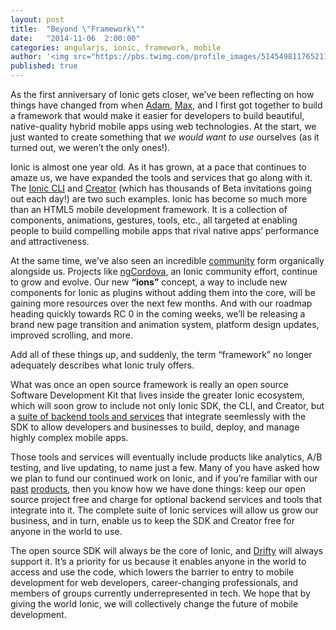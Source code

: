 ```yaml
---
layout: post
title:  "Beyond \"Framework\""
date:   "2014-11-06  2:00:00"
categories: angularjs, ionic, framework, mobile
author: '<img src="https://pbs.twimg.com/profile_images/514549811765211136/9SgAuHeY.png" class="author-icon"><a href="http://twitter.com/benjsperry" target="_blank">Ben</a>'
published: true
---
```


As the first anniversary of Ionic gets closer, we’ve been reflecting on how things have changed from when [Adam](https://twitter.com/adamdbradley), [Max](https://twitter.com/maxlynch), and I first got together to build a framework that would make it easier for developers to build beautiful, native-quality hybrid mobile apps using web technologies. At the start, we just wanted to create something that <i>we would want to use</i> ourselves (as it turned out, we weren’t the only ones!).

Ionic is almost one year old. As it has grown, at a pace that continues to amaze us, we have expanded the tools and services that go along with it. The [Ionic CLI](https://github.com/driftyco/ionic-cli) and [Creator](http://ionicframework.com/creator/) (which has thousands of Beta invitations going out each day!) are two such examples. Ionic has become so much more than an HTML5 mobile development framework. It is a collection of components, animations, gestures, tools, etc., all targeted at enabling people to build compelling mobile apps that rival native apps’ performance and attractiveness.

<!-- more -->

At the same time, we’ve also seen an incredible [community](http://forum.ionicframework.com/) form organically alongside us. Projects like [ngCordova](http://ngcordova.com/), an Ionic community effort, continue to grow and evolve. Our new <strong>“ions”</strong> concept, a way to include new components for Ionic as plugins without adding them into the core, will be gaining more resources over the next few months. And with our roadmap heading quickly towards RC 0 in the coming weeks, we’ll be releasing a brand new page transition and animation system, platform design updates, improved scrolling, and more.

Add all of these things up, and suddenly, the term “framework” no longer adequately describes what Ionic truly offers. 

What was once an open source framework is really an open source Software Development Kit that lives inside the greater Ionic ecosystem, which will soon grow to include not only Ionic SDK, the CLI, and Creator, but a [suite of backend tools and services](http://ionic.io/) that integrate seemlessly with the SDK to allow developers and businesses to build, deploy, and manage highly complex mobile apps.

Those tools and services will eventually include products like analytics, A/B testing, and live updating, to name just a few. Many of you have asked how we plan to fund our continued work on Ionic, and if you’re familiar with our [past](http://codiqa.com/) [products](http://jetstrap.com), then you know how we have done things: keep our open source project free and charge for optional backend services and tools that integrate into it. The complete suite of Ionic services will allow us grow our business, and in turn, enable us to keep the SDK and Creator free for anyone in the world to use.

The open source SDK will always be the core of Ionic, and [Drifty](http://drifty.com) will always support it. It’s a priority for us because it enables anyone in the world to access and use the code, which lowers the barrier to entry to mobile development for web developers, career-changing professionals, and members of groups currently underrepresented in tech. We hope that by giving the world Ionic, we will collectively change the future of mobile development.
